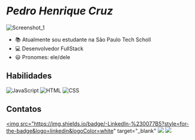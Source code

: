 # **_Pedro Henrique Cruz_**
![Screenshot_1](https://github.com/user-attachments/assets/bdc028c3-cd79-4c39-be09-bba0175ea31d)
- 📚 Atualmente sou estudante na São Paulo Tech Scholl
- 💻 Desenvolvedor FullStack
- 😃 Pronomes: ele/dele

## Habilidades
![JavaScript](https://img.shields.io/badge/JavaScript-323330?style=for-the-badge&logo=javascript&logoColor=F7DF1E)
![HTML](https://img.shields.io/badge/HTML-006cff?style=for-the-badge&logo=html5&logoColor=white)
![CSS](https://img.shields.io/badge/CSS-239120?&style=for-the-badge&logo=css3&logoColor=white)

## Contatos
<a href="https://www.linkedin.com/in/pedro-henrique-cruz-3b3b84230/" target="_blank"><img src="https://img.shields.io/badge/-LinkedIn-%230077B5?style=for-the-badge&logo=linkedin&logoColor=white" target="_blank"
</a> 
<a href="https://www.instagram.com/pedroh.cruzz/" target="_blank"><img src="https://img.shields.io/badge/-Instagram-%23E4405F?style=for-the-badge&logo=instagram&logoColor=white" target="_blank"></a>
<a href = "pedrohenriquecruzsg@gmail.com"><img src="https://img.shields.io/badge/-Gmail-%23333?style=for-the-badge&logo=gmail&logoColor=white" target="_blank"></a>
